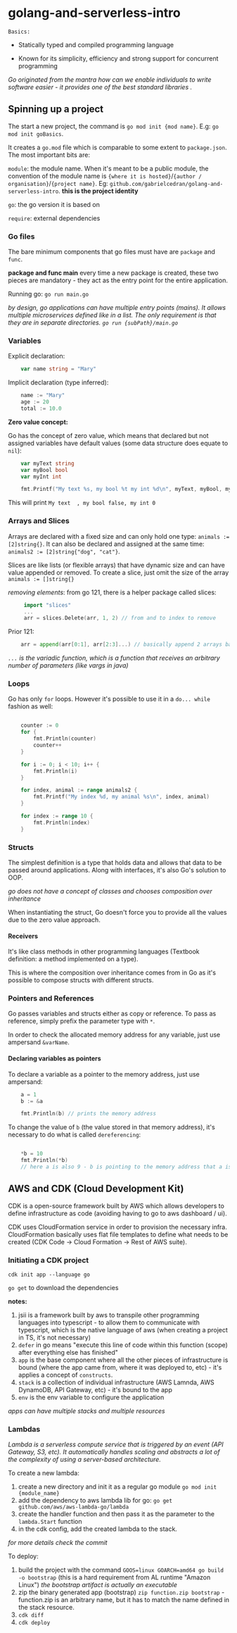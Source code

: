 # golang-and-serverless-intro

`Basics:`

- Statically typed and compiled programming language

- Known for its simplicity, efficiency and strong support for concurrent programming

_Go originated from the mantra how can we enable individuals to write software easier - it provides one of the best standard libraries ._

## Spinning up a project

The start a new project, the command is `go mod init {mod name}`. E.g: `go mod init goBasics`.

It creates a `go.mod` file which is comparable to some extent to `package.json`. The most important bits are:

`module`: the module name. When it's meant to be a public module, the convention of the module name is `{where it is hosted}`/`{author / organisation}`/`{project name}`. Eg: `github.com/gabrielcedran/golang-and-serverless-intro`. **this is the project identity**

`go`: the go version it is based on

`require`: external dependencies

### Go files

The bare minimum components that go files must have are `package` and `func`.

**package and func main** every time a new package is created, these two pieces are mandatory - they act as the entry point for the entire application.

Running go: `go run main.go`

_by design, go applications can have multiple entry points (mains). It allows multiple microservices defined like in a list. The only requirement is that they are in separate directories. `go run {subPath}/main.go`_

### Variables

Explicit declaration:

```go
    var name string = "Mary"
```

Implicit declaration (type inferred):

```go
    name := "Mary"
    age := 20
    total := 10.0
```

**Zero value concept:**

Go has the concept of zero value, which means that declared but not assigned variables have default values (some data structure does equate to `nil`):

```go
    var myText string
    var myBool bool
    var myInt int

    fmt.Printf("My text %s, my bool %t my int %d\n", myText, myBool, myInt)
```

This will print `My text  , my bool false, my int 0`

### Arrays and Slices

Arrays are declared with a fixed size and can only hold one type: `animals := [2]string{}`. It can also be declared and assigned at the same time: `animals2 := [2]string{"dog", "cat"}`.

Slices are like lists (or flexible arrays) that have dynamic size and can have value appended or removed. To create a slice, just omit the size of the array `animals := []string{}`

_removing elements_: from go 121, there is a helper package called slices:

```go
     import "slices"
     ...
     arr = slices.Delete(arr, 1, 2) // from and to index to remove
```

Prior 121:

```go
    arr = append(arr[0:1], arr[2:3]...) // basically append 2 arrays based on the original one removing the wanted element - this is what the slices helper does.
```

_`...` is the variadic function, which is a function that receives an arbitrary number of parameters (like vargs in java)_

### Loops

Go has only `for` loops. However it's possible to use it in a `do... while` fashion as well:

```go

    counter := 0
    for {
        fmt.Println(counter)
        counter++
    }

	for i := 0; i < 10; i++ {
		fmt.Println(i)
	}

	for index, animal := range animals2 {
		fmt.Printf("My index %d, my animal %s\n", index, animal)
	}

	for index := range 10 {
		fmt.Println(index)
	}
```

### Structs

The simplest definition is a type that holds data and allows that data to be passed around applications. Along with interfaces, it's also Go's solution to OOP.

_go does not have a concept of classes and chooses composition over inheritance_

When instantiating the struct, Go doesn't force you to provide all the values due to the zero value approach.

#### Receivers

It's like class methods in other programming languages (Textbook definition: a method implemented on a type).

This is where the composition over inheritance comes from in Go as it's possible to compose structs with different structs.

### Pointers and References

Go passes variables and structs either as copy or reference. To pass as reference, simply prefix the parameter type with `*`.

In order to check the allocated memory address for any variable, just use ampersand `&varName`.

#### Declaring variables as pointers

To declare a variable as a pointer to the memory address, just use ampersand:

```go
    a = 1
    b := &a

    fmt.Println(b) // prints the memory address
```

To change the value of `b` (the value stored in that memory address), it's necessary to do what is called `dereferencing`:

```go

    *b = 10
    fmt.Println(*b)
    // here a is also 9 - b is pointing to the memory address that a is also pointing

```

## AWS and CDK (Cloud Development Kit)

CDK is a open-source framework built by AWS which allows developers to define infrastructure as code (avoiding having to go to aws dashboard / ui).

CDK uses CloudFormation service in order to provision the necessary infra. CloudFormation basically uses flat file templates to define what needs to be created (CDK Code -> Cloud Formation -> Rest of AWS suite).

### Initiating a CDK project

`cdk init app --language go`

`go get` to download the dependencies

**notes:**

1. jsii is a framework built by aws to transpile other programming languages into typescript - to allow them to communicate with typescript, which is the native language of aws (when creating a project in TS, it's not necessary)
2. `defer` in go means "execute this line of code within this function (scope) after everything else has finished"
3. `app` is the base component where all the other pieces of infrastructure is bound (where the app came from, where it was deployed to, etc) - it's applies a concept of `constructs`.
4. `stack` is a collection of individual infrastructure (AWS Lamnda, AWS DynamoDB, API Gateway, etc) - it's bound to the app
5. `env` is the env variable to configure the application

_apps can have multiple stacks and multiple resources_

### Lambdas

_Lambda is a serverless compute service that is triggered by an event (API Gateway, S3, etc). It automatically handles scaling and abstracts a lot of the complexity of using a server-based architecture._

To create a new lambda:

1. create a new directory and init it as a regular go module `go mod init {module_name}`
2. add the dependency to aws lambda lib for go: `go get github.com/aws/aws-lambda-go/lambda`
3. create the handler function and then pass it as the parameter to the `lambda.Start` function
4. in the cdk config, add the created lambda to the stack.

_for more details check the commit_

To deploy:

1. build the project with the command `GOOS=linux GOARCH=amd64 go build -o bootstrap` (this is a hard requirement from AL runtime "Amazon Linux") _the bootstrap artifact is actually an executable_
2. zip the binary generated app (bootstrap) `zip function.zip bootstrap` - function.zip is an arbitrary name, but it has to match the name defined in the stack resource.
3. `cdk diff`
4. `cdk deploy`
